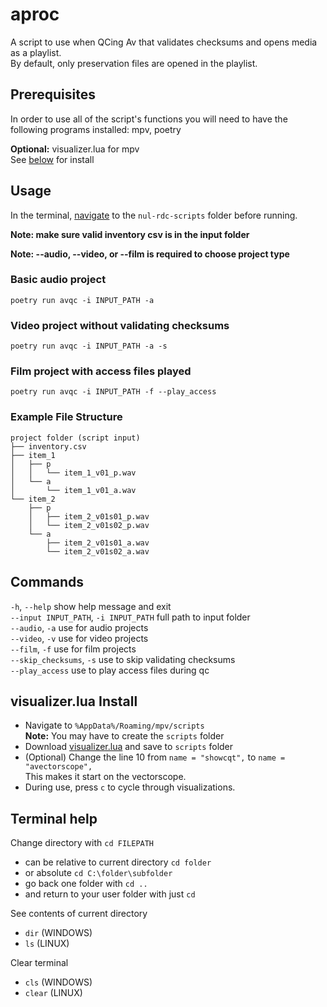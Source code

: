 # aproc
A script to use when QCing Av that validates checksums and opens media as a playlist.  
By default, only preservation files are opened in the playlist.

## Prerequisites
In order to use all of the script's functions you will need to have the following programs installed: mpv, poetry

**Optional:** visualizer.lua for mpv  
See [below](#visualizerlua-install) for install 

## Usage
In the terminal, [navigate](#terminal-help) to the `nul-rdc-scripts` folder before running.  

**Note: make sure valid inventory csv is in the input folder**

**Note: --audio, --video, or --film is required to choose project type**

### Basic audio project
```
poetry run avqc -i INPUT_PATH -a
```

### Video project without validating checksums
```
poetry run avqc -i INPUT_PATH -a -s
```

### Film project with access files played
```
poetry run avqc -i INPUT_PATH -f --play_access
```

### Example File Structure
```
project folder (script input)
├── inventory.csv
├── item_1
│   ├── p
│   │   └── item_1_v01_p.wav
│   └── a
│       └── item_1_v01_a.wav
└── item_2
    ├── p
    │   ├── item_2_v01s01_p.wav
    │   └── item_2_v01s02_p.wav
    └── a
        ├── item_2_v01s01_a.wav
        └── item_2_v01s02_a.wav
```

## Commands
`-h`, `--help` show help message and exit   
`--input INPUT_PATH`, `-i INPUT_PATH` full path to input folder   
`--audio`, `-a` use for audio projects  
`--video`, `-v` use for video projects  
`--film`, `-f` use for film projects  
`--skip_checksums`, `-s` use to skip validating checksums  
`--play_access` use to play access files during qc

## visualizer.lua Install 
- Navigate to `%AppData%/Roaming/mpv/scripts`  
**Note:** You may have to create the `scripts` folder  
- Download [visualizer.lua](https://github.com/mfcc64/mpv-scripts/blob/master/visualizer.lua) and save to `scripts` folder  
- (Optional) Change the line 10 from `name = "showcqt",` to `name = "avectorscope",`  
This makes it start on the vectorscope.
- During use, press `c` to cycle through visualizations.  


## Terminal help
Change directory with `cd FILEPATH`
- can be relative to current directory `cd folder`
- or absolute `cd C:\folder\subfolder`
- go back one folder with `cd ..`
- and return to your user folder with just `cd`  

See contents of current directory
- `dir` (WINDOWS)
- `ls` (LINUX)

Clear terminal
- `cls` (WINDOWS)
- `clear` (LINUX)